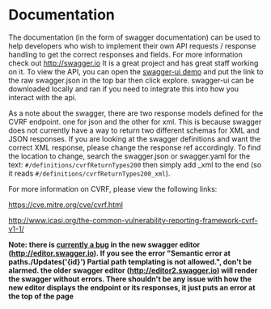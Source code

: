 # Documentation

The documentation (in the form of swagger documentation) can be used to help developers who wish to implement their own API requests / response handling to get the correct responses and fields. For more information check out http://swagger.io It is a great project and has great staff working on it. To view the API, you can open the [swagger-ui demo](http://petstore.swagger.io/) and put the link to the raw swagger.json in the top bar then click explore. swagger-ui can be downloaded locally and ran if you need to integrate this into how you interact with the api.

As a note about the swagger, there are two response models defined for the CVRF endpoint. one for json and the other for xml. This is because swagger does not currently have a way to return two different schemas for XML and JSON responses. If you are looking at the swagger definitions and want the correct XML response, please change the response ref accordingly. To find the location to change, search the swagger.json or swagger.yaml for the text: `#/definitions/cvrfReturnTypes200` then simply add \_xml to the end (so it reads `#/definitions/cvrfReturnTypes200_xml`).

For more information on CVRF, please view the following links:

https://cve.mitre.org/cve/cvrf.html

http://www.icasi.org/the-common-vulnerability-reporting-framework-cvrf-v1-1/

**Note: there is [currently a bug](https://github.com/swagger-api/swagger-editor/issues/1303
) in the new swagger editor (http://editor.swagger.io). If you see the error "Semantic error at paths./Updates('{id}') Partial path templating is not allowed.", don't be alarmed. the older swagger editor (http://editor2.swagger.io) will render the swagger without errors. There shouldn't be any issue with how the new editor displays the endpoint or its responses, it just puts an error at the top of the page**
